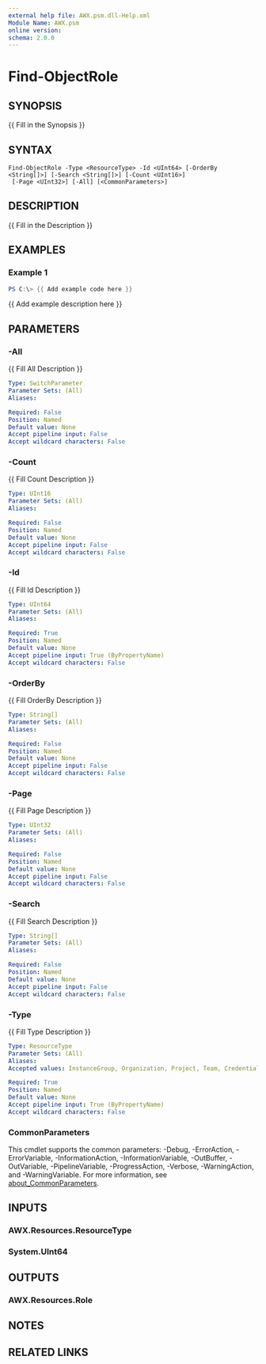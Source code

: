 ```yaml
---
external help file: AWX.psm.dll-Help.xml
Module Name: AWX.psm
online version:
schema: 2.0.0
---
```


# Find-ObjectRole

## SYNOPSIS
{{ Fill in the Synopsis }}

## SYNTAX

```
Find-ObjectRole -Type <ResourceType> -Id <UInt64> [-OrderBy <String[]>] [-Search <String[]>] [-Count <UInt16>]
 [-Page <UInt32>] [-All] [<CommonParameters>]
```

## DESCRIPTION
{{ Fill in the Description }}

## EXAMPLES

### Example 1
```powershell
PS C:\> {{ Add example code here }}
```

{{ Add example description here }}

## PARAMETERS

### -All
{{ Fill All Description }}

```yaml
Type: SwitchParameter
Parameter Sets: (All)
Aliases:

Required: False
Position: Named
Default value: None
Accept pipeline input: False
Accept wildcard characters: False
```

### -Count
{{ Fill Count Description }}

```yaml
Type: UInt16
Parameter Sets: (All)
Aliases:

Required: False
Position: Named
Default value: None
Accept pipeline input: False
Accept wildcard characters: False
```

### -Id
{{ Fill Id Description }}

```yaml
Type: UInt64
Parameter Sets: (All)
Aliases:

Required: True
Position: Named
Default value: None
Accept pipeline input: True (ByPropertyName)
Accept wildcard characters: False
```

### -OrderBy
{{ Fill OrderBy Description }}

```yaml
Type: String[]
Parameter Sets: (All)
Aliases:

Required: False
Position: Named
Default value: None
Accept pipeline input: False
Accept wildcard characters: False
```

### -Page
{{ Fill Page Description }}

```yaml
Type: UInt32
Parameter Sets: (All)
Aliases:

Required: False
Position: Named
Default value: None
Accept pipeline input: False
Accept wildcard characters: False
```

### -Search
{{ Fill Search Description }}

```yaml
Type: String[]
Parameter Sets: (All)
Aliases:

Required: False
Position: Named
Default value: None
Accept pipeline input: False
Accept wildcard characters: False
```

### -Type
{{ Fill Type Description }}

```yaml
Type: ResourceType
Parameter Sets: (All)
Aliases:
Accepted values: InstanceGroup, Organization, Project, Team, Credential, Inventory, JobTemplate, WorkflowJobTemplate

Required: True
Position: Named
Default value: None
Accept pipeline input: True (ByPropertyName)
Accept wildcard characters: False
```

### CommonParameters
This cmdlet supports the common parameters: -Debug, -ErrorAction, -ErrorVariable, -InformationAction, -InformationVariable, -OutBuffer, -OutVariable, -PipelineVariable, -ProgressAction, -Verbose, -WarningAction, and -WarningVariable. For more information, see [about_CommonParameters](http://go.microsoft.com/fwlink/?LinkID=113216).

## INPUTS

### AWX.Resources.ResourceType
### System.UInt64
## OUTPUTS

### AWX.Resources.Role
## NOTES

## RELATED LINKS

